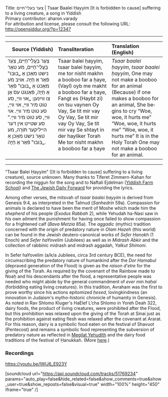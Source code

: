 <html>
<head></head>
<body>
Title: צער בעלי־חיים | Tsaar Baalei Ḥayyim [It is forbidden to cause] suffering to a living creature, a song in Yiddish<br />
Primary contributor: aharon.varady<br />
For attribution and license, please consult the following URL: <a href="http://opensiddur.org/?p=12347">http://opensiddur.org/?p=12347</a>
<p />
<hr />

<table style="margin-left: auto;margin-right: auto;" class="draggable">
<thead><tr><th id="x" style="text-align: right;">Source (Yiddish)</th><th style="text-align: left;">Transliteration</th><th style="text-align: left;">Translation (English)</th></tr></thead>
<tbody>
<tr><td style="vertical-align:top;" width="31%">
<div class="yiddish" lang="yi">
צַעַר בַּעֲלֵי־חַיִּים, צַעַר בַּעֲלֵי־חַיִּים,
מע טאָר נישט מאַכן אַ „בּוּבּוּ‟ פֿאַר אַ חַיָּה.
אויבּ מע מאַכט אַ „בּוּבּוּ‟ פֿאַר אַ חַיָּה,
פֿאַנגט עס אָן צו װײַנען:
„אױ װײַ, סע טוט מיר װײַ,
אױ װײַ, סע טוט מיר װײַ.
אױ װײַ, סע טוט מיר װײַ.‟
סע שטײט אין דער הײליקער תּוֹרָה,
מע טאָר נישט מאַכן אַ „בּוּבּוּ‟ פֿאַר אַ חַיָּה.
</span></div>
</td>

<td style="vertical-align:top;" width="33%">
<div class="english" lang="en">
Tsaar balei ḥayyim, tsaar balei ḥayyim,
me tor nisht makhn a booboo far a ḥaye,
(Vayl) oyb me makht a booboo far a ḥaye,
Fangt es (Haybt zi) on tsu vaynen
Oy Vay, Se tit mir vay 
Oy Vay, Se tit mir vay 
Oy Vay, Se tit mir vay 
Se shtayt in der hayliker Torah
Me tor nisht makhn a booboo far a ḥaye
</div></td>
 
<td style="vertical-align:top;" width="33%">
<div class="english" lang="en">
<em>Tsaar baalei ḥayyim</em>, <em>tsaar baalei ḥayyim</em>,
One may not make a booboo for an animal
(Because) if one makes a booboo for an animal,
She begins to cry
“Woe, woe, it hurts me”
“Woe, woe, it hurts me”
“Woe, woe, it hurts me”
It is in the Holy Torah
One may not make a booboo for an animal.
</div>
</td></tr></tbody></table>

<hr />

“Tsaar Balei Ḥayyim” ([It is forbidden to cause] suffering to a living creature), source unknown. Many thanks to Tiferet Zimmern-Kahan for recording the niggun for the song and to Naftali Ejdelman (<a href="https://yiddishfarm.org/">Yiddish Farm School</a>) and <a href="http://blogs.yiddish.forward.com/oyneg-shabes/179996/">The Jewish Daily Forward</a> for providing the lyrics.

Among other verses, the mitsvah of <em>tsaar baalei ḥayyim</em> is derived from Genesis 9:4, as interpreted in the Talmud (<em>Sanhedrin</em> 59a). Compassion for animals is declared to have been the merit of Moshe which made him the <em>shepherd</em> of his people (<em>Exodus Rabbah</em> 2), while Yehudah ha-Nasi saw in his own ailment the punishment for having once failed to show compassion for a frightened calf (<em>Bava Metzia</em> 85a). The <em>aggadic</em> (mythic) tradition concerned with the origin of predatory nature in <em>Olam Hazeh</em> (this world) can be found in the Jewish deutero-canonical works of <em>Sefer Ḥanokh</em> (1 Enoch) and <em>Sefer haYovelim</em> (Jubilees) as well as in<em> Midrash Abkir</em> and the collection of rabbinic midrash and midrash aggadah, <em>Yalkut Shimoni</em>.

In Sefer haYovelim (a/k/a Jubilees, circa 3rd century BCE), the need for circumscribing the predatory nature of humankind after the <em>Dor Hamabul</em> (depraved generation of the Flood) is given as the <em>raison d'etre</em> for the giving of the Torah. As required by the covenant of the Rainbow made to Noaḥ and his descendants after the flood, a representative people was needed who might abide by the general commandment of <em>ever min haḥai</em> (forbidding eating living creatures). In this tradition, Avraham was the first to prove worthy since his actions epitomized <em>ḥesed</em>, lovingkindness (an innovation in Judaism's mytho-historic chronicle of humanity in Genesis). As noted in Rav Shlomo Kluger's HaElef L’cha Shlomo in Yoreh Deah 322, dairy foods, the product of living creatures, were prohibited after the Flood, but this prohibition was relaxed upon the giving of the Torah at Sinai just as the prohibition against eating flesh was relaxed after the covenant at Ararat. For this reason, dairy is a symbolic food eaten on the festival of Shavuot (Pentecost) and remains a symbolic food representing the subversion of predatory nature as reflected in <a href="https://opensiddur.org/prayers-for/special-days/commemorative-days/hanukkah/megillat-yehudit-for-hanukkah/">Megilat Yehudith</a> and the dairy food traditions of the festival of Ḥanukkah. (More <a href="http://aharon.varady.net/omphalos/2010/05/happy-vegetarian-shavuot">here</a>.)

<h3>Recordings</h3>

https://youtu.be/lWlJ6_E923Y

[soundcloud url="https://api.soundcloud.com/tracks/51769234" params="auto_play=false&hide_related=false&show_comments=true&show_user=true&show_reposts=false&visual=true" width="100%" height="450" iframe="true" /]
</body>
</html>